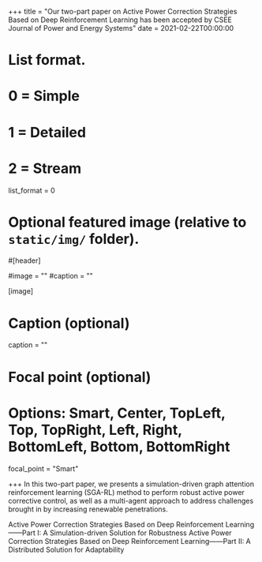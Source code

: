 +++
title = "Our two-part paper on Active Power Correction Strategies Based on Deep Reinforcement Learning has been accepted by CSEE Journal of Power and Energy Systems"
date = 2021-02-22T00:00:00

# List format.
#   0 = Simple
#   1 = Detailed
#   2 = Stream
list_format = 0

# Optional featured image (relative to `static/img/` folder).
#[header]

#image = ""
#caption = ""

[image]
  # Caption (optional)
  caption = ""
  
  # Focal point (optional)
  # Options: Smart, Center, TopLeft, Top, TopRight, Left, Right, BottomLeft, Bottom, BottomRight
  focal_point = "Smart"

+++
In this two-part paper, we presents a simulation-driven graph attention reinforcement learning (SGA-RL) method to perform robust active power corrective control, as well as a multi-agent approach to address challenges brought in by increasing renewable penetrations. 

Active Power Correction Strategies Based on Deep Reinforcement Learning——Part I: A Simulation-driven Solution for Robustness 
Active Power Correction Strategies Based on Deep Reinforcement Learning——Part II: A Distributed Solution for Adaptability
